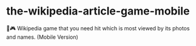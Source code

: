 # the-wikipedia-article-game-mobile
:game_die::video_game: Wikipedia game that you need hit which is most viewed by its photos and names. (Mobile Version)
